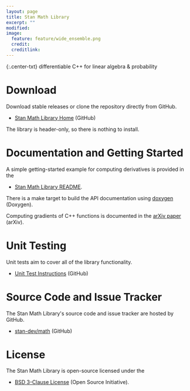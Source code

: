 ```yaml
---
layout: page
title: Stan Math Library
excerpt: ""
modified:
image:
  feature: feature/wide_ensemble.png
  credit:
  creditlink:
---
```


{:.center-txt}
differentiable C++ for linear algebra &amp; probability


# Download

Download stable releases or clone the repository directly from GitHub.

* <p>
  <a href="https://github.com/stan-dev/math">Stan Math Library Home</a>
  <span class="note">(GitHub)</span>
  </p>

The library is header-only, so there is nothing to install.


# Documentation and Getting Started

A simple getting-started example for computing derivatives is provided
in the 

* <p>
  <a href="https://github.com/stan-dev/math/blob/develop/README.md">Stan Math
    Library README</a>.
  </p>

There is a make target to build the API documentation using
[doxygen](http://www.stack.nl/~dimitri/doxygen/) <span
class="note">(Doxygen)</span>.

Computing gradients of C++ functions is documented in the [arXiv
paper](http://arxiv.org/abs/1509.07164) <span
class="note">(arXiv)</span>.


# Unit Testing

Unit tests aim to cover all of the library functionality.

* <p>
  <a href="https://github.com/stan-dev/math/wiki">Unit Test Instructions</a>
  <span class="note">(GitHub)</span>
  </p>


# Source Code and Issue Tracker

The Stan Math Library's source code and issue tracker are hosted by
GitHub.

* <p>
  <a href="https://github.com/stan-dev/math">stan-dev/math</a>
  <span class="note">(GitHub)</span>
  </p>


# License

The Stan Math Library is open-source licensed under the 

* <p>
  <a href="https://opensource.org/licenses/BSD-3-Clause">BSD 3-Clause License</a>
  <span class="note">(Open Source Initiative)</span>.
  </p>